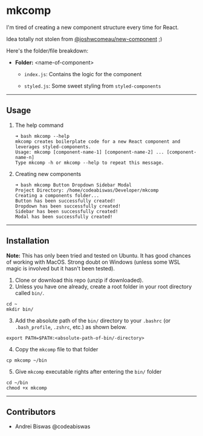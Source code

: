 # mkcomp
I'm tired of creating a new component structure every time for React.

Idea totally not stolen from [@joshwcomeau/new-component](https://github.com/joshwcomeau/new-component) ;)

Here's the folder/file breakdown:
* **Folder:** \<name-of-component\>

    - `index.js`: Contains the logic for the component

    - `styled.js`: Some sweet styling from `styled-components`

---

## Usage

1. The help command
    ```[bash]
    ➜ bash mkcomp --help
    mkcomp creates boilerplate code for a new React component and leverages styled-components.
    Usage: mkcomp [component-name-1] [component-name-2] ... [component-name-n]
    Type mkcomp -h or mkcomp --help to repeat this message.
    ```

2. Creating new components
    ```[bash]
    ➜ bash mkcomp Button Dropdown Sidebar Modal
    Project Directory: /home/codeabiswas/Developer/mkcomp
    Creating a components folder...
    Button has been successfully created!
    Dropdown has been successfully created!
    Sidebar has been successfully created!
    Modal has been successfully created!
    ```

---

## Installation

**Note:** This has only been tried and tested on Ubuntu. It has good chances of working with MacOS. Strong doubt on Windows (unless some WSL magic is involved but it hasn't been tested).

1. Clone or download this repo (unzip if downloaded).
2. Unless you have one already, create a root folder in your root directory called `bin/`.
```[bash]
cd ~
mkdir bin/
```
3. Add the absolute path of the `bin/` directory to your `.bashrc` (or `.bash_profile`, `.zshrc`, etc.) as shown below.
```[bash]
export PATH=$PATH:<absolute-path-of-bin/-directory>
```
4. Copy the `mkcomp` file to that folder
```[bash]
cp mkcomp ~/bin
```
5. Give `mkcomp` executable rights after entering the `bin/` folder
```[bash]
cd ~/bin
chmod +x mkcomp
```

---

## Contributors
* Andrei Biswas @codeabiswas
